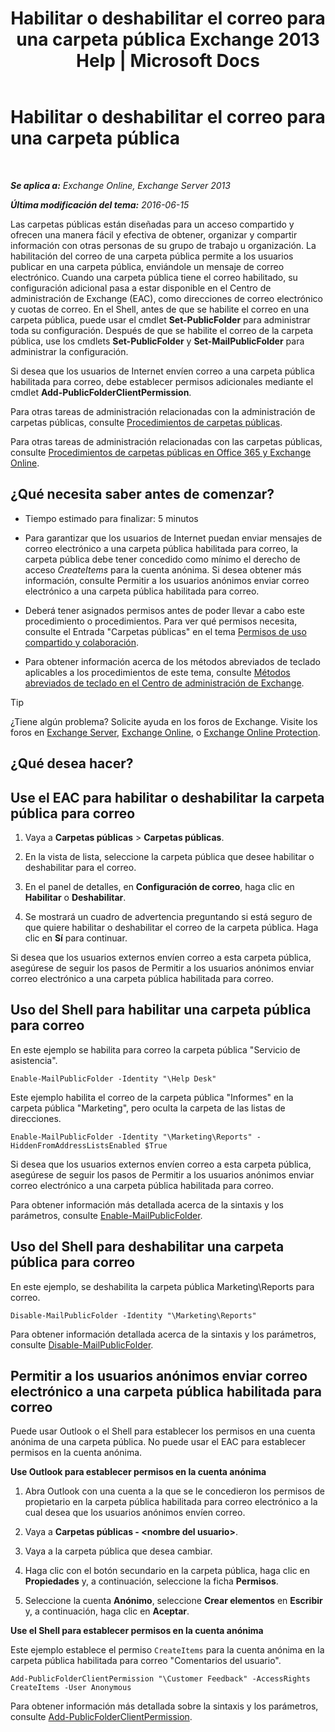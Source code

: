 ﻿---
title: 'Habilitar o deshabilitar el correo para una carpeta pública Exchange 2013 Help | Microsoft Docs'
TOCTitle: Habilitar o deshabilitar el correo para una carpeta pública
ms:assetid: 3d69f76d-ff3c-46c1-b962-6a1baa425d8a
ms:mtpsurl: https://technet.microsoft.com/es-es/library/Aa997560(v=EXCHG.150)
ms:contentKeyID: 49895588
ms.date: 04/23/2018
mtps_version: v=EXCHG.150
ms.translationtype: HT
---

# Habilitar o deshabilitar el correo para una carpeta pública

 

_**Se aplica a:** Exchange Online, Exchange Server 2013_

_**Última modificación del tema:** 2016-06-15_

Las carpetas públicas están diseñadas para un acceso compartido y ofrecen una manera fácil y efectiva de obtener, organizar y compartir información con otras personas de su grupo de trabajo u organización. La habilitación del correo de una carpeta pública permite a los usuarios publicar en una carpeta pública, enviándole un mensaje de correo electrónico. Cuando una carpeta pública tiene el correo habilitado, su configuración adicional pasa a estar disponible en el Centro de administración de Exchange (EAC), como direcciones de correo electrónico y cuotas de correo. En el Shell, antes de que se habilite el correo en una carpeta pública, puede usar el cmdlet **Set-PublicFolder** para administrar toda su configuración. Después de que se habilite el correo de la carpeta pública, use los cmdlets **Set-PublicFolder** y **Set-MailPublicFolder** para administrar la configuración.

Si desea que los usuarios de Internet envíen correo a una carpeta pública habilitada para correo, debe establecer permisos adicionales mediante el cmdlet **Add-PublicFolderClientPermission**.

Para otras tareas de administración relacionadas con la administración de carpetas públicas, consulte [Procedimientos de carpetas públicas](public-folder-procedures-exchange-2013-help.md).

Para otras tareas de administración relacionadas con las carpetas públicas, consulte [Procedimientos de carpetas públicas en Office 365 y Exchange Online](https://technet.microsoft.com/es-es/library/jj966272\(v=exchg.150\)).

## ¿Qué necesita saber antes de comenzar?

  - Tiempo estimado para finalizar: 5 minutos

  - Para garantizar que los usuarios de Internet puedan enviar mensajes de correo electrónico a una carpeta pública habilitada para correo, la carpeta pública debe tener concedido como mínimo el derecho de acceso *CreateItems* para la cuenta anónima. Si desea obtener más información, consulte Permitir a los usuarios anónimos enviar correo electrónico a una carpeta pública habilitada para correo.

  - Deberá tener asignados permisos antes de poder llevar a cabo este procedimiento o procedimientos. Para ver qué permisos necesita, consulte el Entrada "Carpetas públicas" en el tema [Permisos de uso compartido y colaboración](sharing-and-collaboration-permissions-exchange-2013-help.md).

  - Para obtener información acerca de los métodos abreviados de teclado aplicables a los procedimientos de este tema, consulte [Métodos abreviados de teclado en el Centro de administración de Exchange](keyboard-shortcuts-in-the-exchange-admin-center-exchange-online-protection-help.md).


> [!TIP]
> ¿Tiene algún problema? Solicite ayuda en los foros de Exchange. Visite los foros en <A href="https://go.microsoft.com/fwlink/p/?linkid=60612">Exchange Server</A>, <A href="https://go.microsoft.com/fwlink/p/?linkid=267542">Exchange Online</A>, o <A href="https://go.microsoft.com/fwlink/p/?linkid=285351">Exchange Online Protection</A>.



## ¿Qué desea hacer?

## Use el EAC para habilitar o deshabilitar la carpeta pública para correo

1.  Vaya a **Carpetas públicas** \> **Carpetas públicas**.

2.  En la vista de lista, seleccione la carpeta pública que desee habilitar o deshabilitar para el correo.

3.  En el panel de detalles, en **Configuración de correo**, haga clic en **Habilitar** o **Deshabilitar**.

4.  Se mostrará un cuadro de advertencia preguntando si está seguro de que quiere habilitar o deshabilitar el correo de la carpeta pública. Haga clic en **Sí** para continuar.

Si desea que los usuarios externos envíen correo a esta carpeta pública, asegúrese de seguir los pasos de Permitir a los usuarios anónimos enviar correo electrónico a una carpeta pública habilitada para correo.

## Uso del Shell para habilitar una carpeta pública para correo

En este ejemplo se habilita para correo la carpeta pública "Servicio de asistencia".

    Enable-MailPublicFolder -Identity "\Help Desk"

Este ejemplo habilita el correo de la carpeta pública "Informes" en la carpeta pública "Marketing", pero oculta la carpeta de las listas de direcciones.

    Enable-MailPublicFolder -Identity "\Marketing\Reports" -HiddenFromAddressListsEnabled $True

Si desea que los usuarios externos envíen correo a esta carpeta pública, asegúrese de seguir los pasos de Permitir a los usuarios anónimos enviar correo electrónico a una carpeta pública habilitada para correo.

Para obtener información más detallada acerca de la sintaxis y los parámetros, consulte [Enable-MailPublicFolder](https://technet.microsoft.com/es-es/library/aa998824\(v=exchg.150\)).

## Uso del Shell para deshabilitar una carpeta pública para correo

En este ejemplo, se deshabilita la carpeta pública Marketing\\Reports para correo.

    Disable-MailPublicFolder -Identity "\Marketing\Reports"

Para obtener información detallada acerca de la sintaxis y los parámetros, consulte [Disable-MailPublicFolder](https://technet.microsoft.com/es-es/library/bb123781\(v=exchg.150\)).

## Permitir a los usuarios anónimos enviar correo electrónico a una carpeta pública habilitada para correo

Puede usar Outlook o el Shell para establecer los permisos en una cuenta anónima de una carpeta pública. No puede usar el EAC para establecer permisos en la cuenta anónima.

**Use Outlook para establecer permisos en la cuenta anónima**

1.  Abra Outlook con una cuenta a la que se le concedieron los permisos de propietario en la carpeta pública habilitada para correo electrónico a la cual desea que los usuarios anónimos envíen correo.

2.  Vaya a **Carpetas públicas - \<nombre del usuario\>**.

3.  Vaya a la carpeta pública que desea cambiar.

4.  Haga clic con el botón secundario en la carpeta pública, haga clic en **Propiedades** y, a continuación, seleccione la ficha **Permisos**.

5.  Seleccione la cuenta **Anónimo**, seleccione **Crear elementos** en **Escribir** y, a continuación, haga clic en **Aceptar**.

**Use el Shell para establecer permisos en la cuenta anónima**

Este ejemplo establece el permiso `CreateItems` para la cuenta anónima en la carpeta pública habilitada para correo "Comentarios del usuario".

    Add-PublicFolderClientPermission "\Customer Feedback" -AccessRights CreateItems -User Anonymous

Para obtener información más detallada sobre la sintaxis y los parámetros, consulte [Add-PublicFolderClientPermission](https://technet.microsoft.com/es-es/library/bb124743\(v=exchg.150\)).

